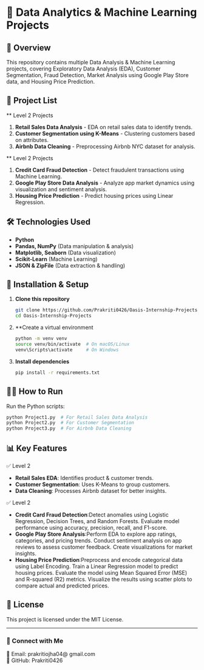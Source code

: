 ﻿# 🚀 Data Analytics & Machine Learning Projects

## 📌 Overview
This repository contains multiple Data Analysis & Machine Learning projects, covering Exploratory Data Analysis (EDA), Customer Segmentation, Fraud Detection, Market Analysis using Google Play Store data, and Housing Price Prediction.

## 📂 Project List

** Level 2 Projects
1. **Retail Sales Data Analysis** - EDA on retail sales data to identify trends.
2. **Customer Segmentation using K-Means** - Clustering customers based on attributes.
3. **Airbnb Data Cleaning** - Preprocessing Airbnb NYC dataset for analysis.


** Level 2 Projects
1. **Credit Card Fraud Detection** - Detect fraudulent transactions using Machine Learning.
2. **Google Play Store Data Analysis** - Analyze app market dynamics using visualization and sentiment analysis.
3. **Housing Price Prediction** - Predict housing prices using Linear Regression.

## 🛠️ Technologies Used
- **Python**
- **Pandas, NumPy** (Data manipulation & analysis)
- **Matplotlib, Seaborn** (Data visualization)
- **Scikit-Learn** (Machine Learning)
- **JSON & ZipFile** (Data extraction & handling)

## 🚀 Installation & Setup
1. **Clone this repository**
   ```bash
   git clone https://github.com/Prakriti0426/Oasis-Internship-Projects.git
   cd Oasis-Internship-Projects
   ```
2. **Create a virtual environment
   ```bash
   python -m venv venv
   source venv/bin/activate  # On macOS/Linux
   venv\Scripts\activate     # On Windows
   ```
3. **Install dependencies**
   ```bash
   pip install -r requirements.txt
   ```

## 🏃‍♂️ How to Run
Run the Python scripts:
```bash
python Project1.py  # For Retail Sales Data Analysis
python Project2.py  # For Customer Segmentation
python Project3.py  # For Airbnb Data Cleaning
```

## 📊 Key Features
✅ Level 2
- **Retail Sales EDA**: Identifies product & customer trends.
- **Customer Segmentation**: Uses K-Means to group customers.
- **Data Cleaning**: Processes Airbnb dataset for better insights.
  
✅ Level 2
- **Credit Card Fraud Detection**:Detect anomalies using Logistic Regression, Decision Trees, and Random Forests.
   Evaluate model performance using accuracy, precision, recall, and F1-score.
- **Google Play Store Analysis**:Perform EDA to explore app ratings, categories, and pricing trends.
   Conduct sentiment analysis on app reviews to assess customer feedback.
   Create visualizations for market insights.
- **Housing Price Prediction**:Preprocess and encode categorical data using Label Encoding.
   Train a Linear Regression model to predict housing prices.
   Evaluate the model using Mean Squared Error (MSE) and R-squared (R2) metrics.
   Visualize the results using scatter plots to compare actual and predicted prices.



## 📜 License
This project is licensed under the MIT License.

---

### 🔗 Connect with Me
📩 Email: prakritiojha04@   gmail.com  
🔗 GitHub: Prakriti0426  
